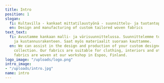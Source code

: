 ```yaml
---
title: Intro
position: 1
slogan:
  fi: Kultavilla - kankaat mittatilaustyönä - suunnittelu- ja tuotantopalvelut
  en: Design and manufacturing of custom tailored woven fabrics
text_text:
  fi: Avustamme kankaan malli- ja värisuunnittelussa. Suunnittelemme tuotteen tuotannon
    ja kustannusrakenteen. Saat myös materiaalit suoraan kauttamme.
  en: We can assist in the design and production of your custom designed fabric or
    collection. Our fabrics are suitable for clothing, interiors and other uses. The
    fabrics are woven at our workshop in Espoo, Finland.
logo_image: "/uploads/logo.png"
intro_image:
- "/uploads/intro.jpg"
name: intro
---
```


